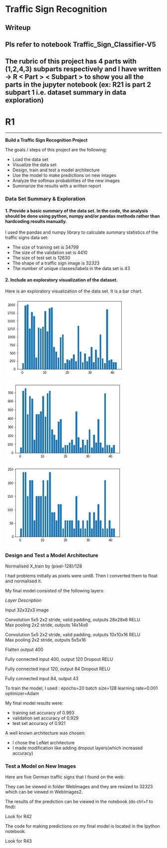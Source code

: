 # **Traffic Sign Recognition** 

## Writeup

## Pls refer to notebook Traffic_Sign_Classifier-V5

## The rubric of this project has 4 parts with (1,2,4,3) subparts respectively and I have written ->                  R < Part > < Subpart >       to show you all the parts in the jupyter notebook (ex: R21 is part 2 subpart 1 i.e. dataset summary in data exploration)

# R1

---

**Build a Traffic Sign Recognition Project**

The goals / steps of this project are the following:
* Load the data set 
* Visualize the data set
* Design, train and test a model architecture
* Use the model to make predictions on new images
* Analyze the softmax probabilities of the new images
* Summarize the results with a written report


[//]: # (Image References)


[image1]: ./writeupimgs/traingraph.png "training x is classes, y is frequency"

[image2]: ./writeupimgs/testgraph.png "testing x is classes, y is frequency"

[image3]: ./writeupimgs/validgraph.png "validation x is classes, y is frequency"



### Data Set Summary & Exploration

#### 1. Provide a basic summary of the data set. In the code, the analysis should be done using python, numpy and/or pandas methods rather than hardcoding results manually.

I used the pandas and numpy library to calculate summary statistics of the traffic
signs data set:

* The size of training set is 34799 
* The size of the validation set is 4410
* The size of test set is 12630
* The shape of a traffic sign image is 32*32*3
* The number of unique classes/labels in the data set is 43

#### 2. Include an exploratory visualization of the dataset.

Here is an exploratory visualization of the data set. It is a bar chart.

![alt text][image1]

![alt text][image2]

![alt text][image3]

### Design and Test a Model Architecture


Normalised X_train by (pixel-128)/128

I had problems initially as pixels were uint8. Then I converted them to float and normalised it.



My final model consisted of the following layers:


*Layer*						*Description*

Input						32x32x3 image

Convolution 5x5				2x2 stride, valid padding, outputs 28x28x6
RELU	
Max pooling					2x2 stride, outputs 14x14x6

Convolution 5x5				2x2 stride, valid padding, outputs 10x10x16
RELU	
Max pooling					2x2 stride, outputs 5x5x16

Flatten 					 output 400

Fully connected				input 400, output 120
Dropout
RELU	

Fully connected				input 120, output 84
Dropout
RELU	

Fully connected				input 84, output 43




To train the model, I used :
    epochs=20
    batch size=128
    learning rate=0.001
    optimizer=Adam



My final model results were:
* training set accuracy of 0.993
* validation set accuracy of 0.929 
* test set accuracy of 0.921



A well known architecture was chosen:

* I chose the LeNet architecture
* I made modification like adding dropout layers(which increased accuracy)



### Test a Model on New Images


Here are five German traffic signs that I found on the web:

They can be viewed in folder WebImages and they are resized to 32*32*3 which can be viewed in WebImages2.

The results of the prediction can be viewed in the notebook (do ctrl+f to find):
   
   Look for R42 


The code for making predictions on my final model is located in the Ipython notebook.

   Look for R43

